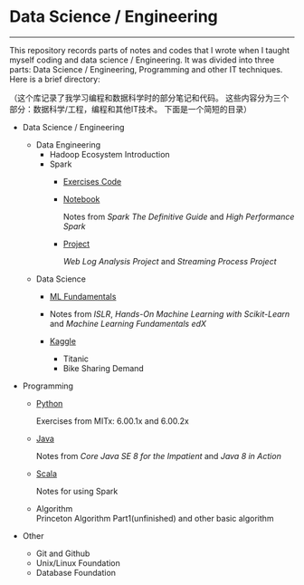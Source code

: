 # Data Science / Engineering 
---
This repository records parts of notes and codes that I wrote when I taught myself coding and data science / Engineering. It was divided into three parts: Data Science / Engineering, Programming and other IT techniques. Here is a brief directory:  

（这个库记录了我学习编程和数据科学时的部分笔记和代码。 这些内容分为三个部分：数据科学/工程，编程和其他IT技术。 下面是一个简短的目录）

- Data Science / Engineering   

    + Data Engineering
        - Hadoop Ecosystem Introduction
        - Spark
           - [Exercises Code](https://github.com/Flyangz/Data-Science-and-Engineering/tree/master/Data_Science_and_Engineering/Data_Engineering/Spark/Exercises_Code)

           - [Notebook](https://github.com/Flyangz/Data-Science-and-Engineering/tree/master/Data_Science_and_Engineering/Data_Engineering/Spark/Notebook)

             Notes from *Spark The Definitive Guide* and *High Performance Spark*

           - [Project](https://github.com/Flyangz/Data-Science-and-Engineering/tree/master/Data_Science_and_Engineering/Data_Engineering/Spark/Project)

             *Web Log Analysis Project* and *Streaming Process Project*

    - Data Science
        - [ML Fundamentals](https://github.com/Flyangz/Data-Science-and-Engineering/tree/master/Data_Science_and_Engineering/Data_Science/Machine_Learning_Fundamentals)
        - Notes from *ISLR*, *Hands-On Machine Learning with Scikit-Learn* and *Machine Learning Fundamentals edX*
        - [Kaggle](https://github.com/Flyangz/Data-Science-and-Engineering/tree/master/Data_Science_and_Engineering/Data_Science/Kaggle)

           - Titanic
           - Bike Sharing Demand

- Programming
    - [Python](https://github.com/Flyangz/Data-Science-and-Engineering/tree/master/Programming/Python)

        Exercises from MITx: 6.00.1x and 6.00.2x

    - [Java](https://github.com/Flyangz/Data-Science-and-Engineering/tree/master/Programming/Java)

        Notes from *Core Java SE 8 for the Impatient* and *Java 8 in Action*

    - [Scala](https://github.com/Flyangz/Data-Science-and-Engineering/tree/master/Programming/Scala)

        Notes for using Spark

    - Algorithm  
        Princeton Algorithm Part1(unfinished) and other basic algorithm

- Other  
    - Git and Github  
    - Unix/Linux Foundation  
    - Database Foundation

